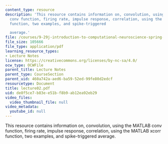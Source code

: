 ```yaml
---
content_type: resource
description: 'This resource contains information on, convolution, using the MATLAB
  conv function, firing rate, impulse response, correlation, using the MATLAB xcorr
  function, two examples, and spike-triggered

  average.'
file: /courses/9-29j-introduction-to-computational-neuroscience-spring-2004/de8f5ce7b83ee51bf8b9ab12ea92eb29_lecture02.pdf
file_size: 105666
file_type: application/pdf
learning_resource_types:
- Lecture Notes
license: https://creativecommons.org/licenses/by-nc-sa/4.0/
ocw_type: OCWFile
parent_title: Lecture Notes
parent_type: CourseSection
parent_uid: 460a742a-aed6-ba59-52ed-99fe80d2edcf
resourcetype: Document
title: lecture02.pdf
uid: de8f5ce7-b83e-e51b-f8b9-ab12ea92eb29
video_files:
  video_thumbnail_file: null
video_metadata:
  youtube_id: null
---
```

This resource contains information on, convolution, using the MATLAB conv function, firing rate, impulse response, correlation, using the MATLAB xcorr function, two examples, and spike-triggered
average.